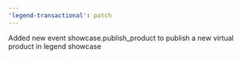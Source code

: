 ```yaml
---
'legend-transactional': patch
---
```


Added new event showcase.publish_product to publish a new virtual product in legend showcase
